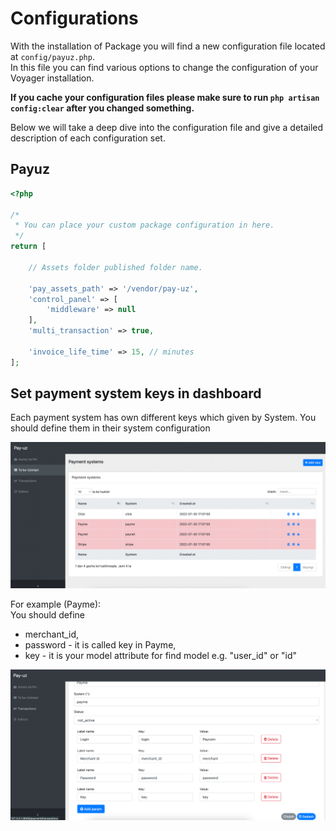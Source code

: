 # Configurations

With the installation of Package you will find a new configuration file located at `config/payuz.php`.  
In this file you can find various options to change the configuration of your Voyager installation.

**If you cache your configuration files please make sure to run `php artisan config:clear` after you changed something.**

Below we will take a deep dive into the configuration file and give a detailed description of each configuration set.

## Payuz

```php
<?php

/*
 * You can place your custom package configuration in here.
 */
return [

    // Assets folder published folder name.

    'pay_assets_path' => '/vendor/pay-uz',
    'control_panel' => [
        'middleware' => null
    ],
    'multi_transaction' => true,

    'invoice_life_time' => 15, // minutes
];
```

## Set payment system keys in dashboard

Each payment system has own different keys which given by System. You should define them in their system configuration

![Dashboard Payment_Systems](../.gitbook/assets/payment_systems.png)

For example (Payme):  
You should define 
* merchant_id, 
* password - it is called key in Payme,
* key - it is your model attribute for find model e.g. "user_id" or "id"

![Payme_Config](../.gitbook/assets/payme_config.png)
